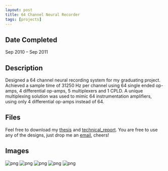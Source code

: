 ```yaml
---
layout: post
title: 64 Channel Neural Recorder
tags: [projects]
---
```


## Date Completed
Sep 2010 – Sep 2011

## Description
Designed a 64 channel neural recording system for my graduating project. Achieved a sample time of 31250 Hz per channel using 64 single ended op-amps, 4 differential op-amps, 5 multiplexers and 1 CPLD. A unique multiplexing solution was used to mimic 64 instrumentation amplifiers, using only 4 differential op-amps instead of 64.

## Files
Feel free to download my [thesis][thesis] and [technical_report][technical_report]. You are free to use any of the designs, just drop me an [email][email], cheers!

## Images
![png](/personal-blog/assets/64-channel-neural-recorder/diagram.png)
![png](/personal-blog/assets/64-channel-neural-recorder/pcb.png)
![png](/personal-blog/assets/64-channel-neural-recorder/bode.png)
![png](/personal-blog/assets/64-channel-neural-recorder/oscilloscope.png)
![png](/personal-blog/assets/64-channel-neural-recorder/nerve.png)

[thesis]: /personal-blog/assets/64-channel-neural-recorder/thesis.pdf
[technical_report]: /personal-blog/assets/64-channel-neural-recorder/technical_report.pdf
[email]: mailto:benjaminhon86@gmail.com